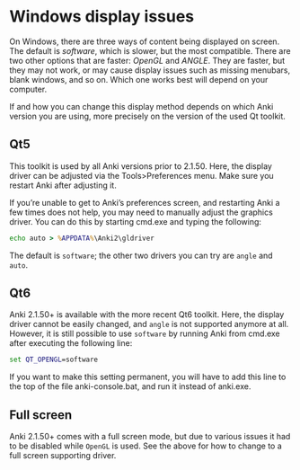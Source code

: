 # Windows display issues

<!-- toc -->

On Windows, there are three ways of content being displayed on screen. The
default is _software_, which is slower, but the most compatible. There are two
other options that are faster: _OpenGL_ and _ANGLE_. They are faster, but they
may not work, or may cause display issues such as missing menubars, blank
windows, and so on. Which one works best will depend on your computer.

If and how you can change this display method depends on which Anki version you
are using, more precisely on the version of the used Qt toolkit.

## Qt5

This toolkit is used by all Anki versions prior to 2.1.50.
Here, the display driver can be adjusted via the Tools>Preferences menu. Make sure
you restart Anki after adjusting it.

If you’re unable to get to Anki’s preferences screen, and restarting Anki a few
times does not help, you may need to manually adjust the graphics driver. You
can do this by starting cmd.exe and typing the following:

```bat
echo auto > %APPDATA%\Anki2\gldriver
```

The default is `software`; the other two drivers you can try are `angle` and `auto`.

## Qt6

Anki 2.1.50+ is available with the more recent Qt6 toolkit. Here, the display
driver cannot be easily changed, and `angle` is not supported anymore at all.
However, it is still possible to use `software` by running Anki from
cmd.exe after executing the following line:

```bat
set QT_OPENGL=software
```

If you want to make this setting permanent, you will have to add this line to the
top of the file anki-console.bat, and run it instead of anki.exe.

## Full screen

Anki 2.1.50+ comes with a full screen mode, but due to various issues it had to
be disabled while `OpenGL` is used. See the above for how to change to a full
screen supporting driver.
